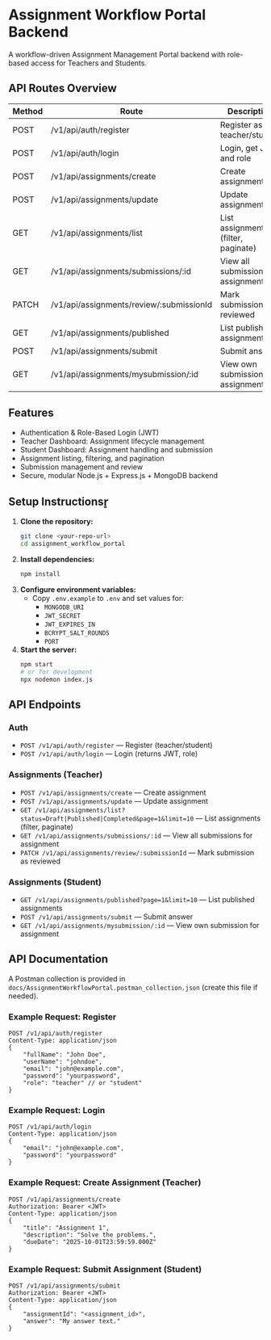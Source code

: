 # Assignment Workflow Portal Backend

A workflow-driven Assignment Management Portal backend with role-based access for Teachers and Students.

## API Routes Overview

| Method | Route | Description | Auth/Role |
|--------|-------|-------------|-----------|
| POST   | /v1/api/auth/register         | Register as teacher/student         | None        |
| POST   | /v1/api/auth/login            | Login, get JWT and role            | None        |
| POST   | /v1/api/assignments/create    | Create assignment                  | Teacher     |
| POST   | /v1/api/assignments/update    | Update assignment                  | Teacher     |
| GET    | /v1/api/assignments/list      | List assignments (filter, paginate)| Teacher     |
| GET    | /v1/api/assignments/submissions/:id | View all submissions for assignment | Teacher |
| PATCH  | /v1/api/assignments/review/:submissionId | Mark submission as reviewed | Teacher |
| GET    | /v1/api/assignments/published | List published assignments         | Student     |
| POST   | /v1/api/assignments/submit    | Submit answer                      | Student     |
| GET    | /v1/api/assignments/mysubmission/:id | View own submission for assignment | Student |

## Features
- Authentication & Role-Based Login (JWT)
- Teacher Dashboard: Assignment lifecycle management
- Student Dashboard: Assignment handling and submission
- Assignment listing, filtering, and pagination
- Submission management and review
- Secure, modular Node.js + Express.js + MongoDB backend

## Setup Instructionsr̥

1. **Clone the repository:**
	 ```sh
	 git clone <your-repo-url>
	 cd assignment_workflow_portal
	 ```
2. **Install dependencies:**
	 ```sh
	 npm install
	 ```
3. **Configure environment variables:**
	 - Copy `.env.example` to `.env` and set values for:
		 - `MONGODB_URI`
		 - `JWT_SECRET`
		 - `JWT_EXPIRES_IN`
		 - `BCRYPT_SALT_ROUNDS`
		 - `PORT`
4. **Start the server:**
	 ```sh
	 npm start
	 # or for development
	 npx nodemon index.js
	 ```

## API Endpoints

### Auth
- `POST /v1/api/auth/register` — Register (teacher/student)
- `POST /v1/api/auth/login` — Login (returns JWT, role)

### Assignments (Teacher)
- `POST /v1/api/assignments/create` — Create assignment
- `POST /v1/api/assignments/update` — Update assignment
- `GET /v1/api/assignments/list?status=Draft|Published|Completed&page=1&limit=10` — List assignments (filter, paginate)
- `GET /v1/api/assignments/submissions/:id` — View all submissions for assignment
- `PATCH /v1/api/assignments/review/:submissionId` — Mark submission as reviewed

### Assignments (Student)
- `GET /v1/api/assignments/published?page=1&limit=10` — List published assignments
- `POST /v1/api/assignments/submit` — Submit answer
- `GET /v1/api/assignments/mysubmission/:id` — View own submission for assignment

## API Documentation

A Postman collection is provided in `docs/AssignmentWorkflowPortal.postman_collection.json` (create this file if needed).

### Example Request: Register
```http
POST /v1/api/auth/register
Content-Type: application/json
{
	"fullName": "John Doe",
	"userName": "johndoe",
	"email": "john@example.com",
	"password": "yourpassword",
	"role": "teacher" // or "student"
}
```

### Example Request: Login
```http
POST /v1/api/auth/login
Content-Type: application/json
{
	"email": "john@example.com",
	"password": "yourpassword"
}
```

### Example Request: Create Assignment (Teacher)
```http
POST /v1/api/assignments/create
Authorization: Bearer <JWT>
Content-Type: application/json
{
	"title": "Assignment 1",
	"description": "Solve the problems.",
	"dueDate": "2025-10-01T23:59:59.000Z"
}
```

### Example Request: Submit Assignment (Student)
```http
POST /v1/api/assignments/submit
Authorization: Bearer <JWT>
Content-Type: application/json
{
	"assignmentId": "<assignment_id>",
	"answer": "My answer text."
}
```



